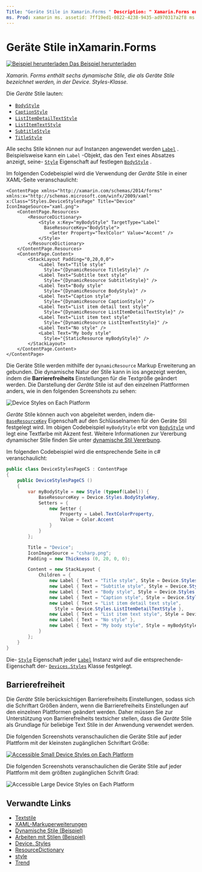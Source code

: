 ```yaml
---
Title: "Geräte Stile in Xamarin.Forms " Description: " Xamarin.Forms enthält sechs dynamische Stile, die als Geräte Stile bezeichnet werden, in der Device. Styles-Klasse. In diesem Artikel wird erläutert, wie die Geräte Stile in einer-Anwendung verwendet werden Xamarin.Forms . "
ms. Prod: xamarin ms. assetid: 7ff19ed1-0822-4238-9435-ad970317a2f8 ms. Technology: xamarin-Forms Author: davidbritch ms. Author: dabritch ms. Date: 02/17/2016 NO-LOC: [ Xamarin.Forms , Xamarin.Essentials ]
---
```


# <a name="device-styles-in-xamarinforms"></a>Geräte Stile inXamarin.Forms

[![Beispiel herunterladen](~/media/shared/download.png) Das Beispiel herunterladen](https://docs.microsoft.com/samples/xamarin/xamarin-forms-samples/userinterface-styles-dynamicstyles)

_Xamarin. Forms enthält sechs dynamische Stile, die als Geräte Stile bezeichnet werden, in der Device. Styles-Klasse._

Die *Geräte* Stile lauten:

- [`BodyStyle`](xref:Xamarin.Forms.Device.Styles.BodyStyle)
- [`CaptionStyle`](xref:Xamarin.Forms.Device.Styles.CaptionStyle)
- [`ListItemDetailTextStyle`](xref:Xamarin.Forms.Device.Styles.ListItemDetailTextStyle)
- [`ListItemTextStyle`](xref:Xamarin.Forms.Device.Styles.ListItemTextStyle)
- [`SubtitleStyle`](xref:Xamarin.Forms.Device.Styles.SubtitleStyle)
- [`TitleStyle`](xref:Xamarin.Forms.Device.Styles.TitleStyle)

Alle sechs Stile können nur auf Instanzen angewendet werden [`Label`](xref:Xamarin.Forms.Label) . Beispielsweise kann ein `Label` -Objekt, das den Text eines Absatzes anzeigt, seine- [`Style`](xref:Xamarin.Forms.NavigableElement.Style) Eigenschaft auf festlegen [`BodyStyle`](xref:Xamarin.Forms.Device.Styles.BodyStyle) .

Im folgenden Codebeispiel wird die Verwendung der *Geräte* Stile in einer XAML-Seite veranschaulicht:

```xaml
<ContentPage xmlns="http://xamarin.com/schemas/2014/forms" xmlns:x="http://schemas.microsoft.com/winfx/2009/xaml" x:Class="Styles.DeviceStylesPage" Title="Device" IconImageSource="xaml.png">
    <ContentPage.Resources>
        <ResourceDictionary>
            <Style x:Key="myBodyStyle" TargetType="Label"
              BaseResourceKey="BodyStyle">
                <Setter Property="TextColor" Value="Accent" />
            </Style>
        </ResourceDictionary>
    </ContentPage.Resources>
    <ContentPage.Content>
        <StackLayout Padding="0,20,0,0">
            <Label Text="Title style"
              Style="{DynamicResource TitleStyle}" />
            <Label Text="Subtitle text style"
              Style="{DynamicResource SubtitleStyle}" />
            <Label Text="Body style"
              Style="{DynamicResource BodyStyle}" />
            <Label Text="Caption style"
              Style="{DynamicResource CaptionStyle}" />
            <Label Text="List item detail text style"
              Style="{DynamicResource ListItemDetailTextStyle}" />
            <Label Text="List item text style"
              Style="{DynamicResource ListItemTextStyle}" />
            <Label Text="No style" />
            <Label Text="My body style"
              Style="{StaticResource myBodyStyle}" />
        </StackLayout>
    </ContentPage.Content>
</ContentPage>
```

Die Geräte Stile werden mithilfe der `DynamicResource` Markup Erweiterung an gebunden. Die dynamische Natur der Stile kann in ios angezeigt werden, indem die **Barrierefreiheits** Einstellungen für die Textgröße geändert werden. Die Darstellung der *Geräte* Stile ist auf den einzelnen Plattformen anders, wie in den folgenden Screenshots zu sehen:

![](device-images/device-styles.png "Device Styles on Each Platform")

*Geräte* Stile können auch von abgeleitet werden, indem die- [`BaseResourceKey`](xref:Xamarin.Forms.Style.BaseResourceKey) Eigenschaft auf den Schlüsselnamen für den Geräte Stil festgelegt wird. Im obigen Codebeispiel `myBodyStyle` erbt von [`BodyStyle`](xref:Xamarin.Forms.Device.Styles.BodyStyle) und legt eine Textfarbe mit Akzent fest. Weitere Informationen zur Vererbung dynamischer Stile finden Sie unter [dynamische Stil Vererbung](~/xamarin-forms/user-interface/styles/xaml/dynamic.md#dynamic-style-inheritance).

Im folgenden Codebeispiel wird die entsprechende Seite in c# veranschaulicht:

```csharp
public class DeviceStylesPageCS : ContentPage
{
    public DeviceStylesPageCS ()
    {
        var myBodyStyle = new Style (typeof(Label)) {
            BaseResourceKey = Device.Styles.BodyStyleKey,
            Setters = {
                new Setter {
                    Property = Label.TextColorProperty,
                    Value = Color.Accent
                }
            }
        };

        Title = "Device";
        IconImageSource = "csharp.png";
        Padding = new Thickness (0, 20, 0, 0);

        Content = new StackLayout {
            Children = {
                new Label { Text = "Title style", Style = Device.Styles.TitleStyle },
                new Label { Text = "Subtitle style", Style = Device.Styles.SubtitleStyle },
                new Label { Text = "Body style", Style = Device.Styles.BodyStyle },
                new Label { Text = "Caption style", Style = Device.Styles.CaptionStyle },
                new Label { Text = "List item detail text style",
                  Style = Device.Styles.ListItemDetailTextStyle },
                new Label { Text = "List item text style", Style = Device.Styles.ListItemTextStyle },
                new Label { Text = "No style" },
                new Label { Text = "My body style", Style = myBodyStyle }
            }
        };
    }
}
```

Die- [`Style`](xref:Xamarin.Forms.NavigableElement.Style) Eigenschaft jeder [`Label`](xref:Xamarin.Forms.Label) Instanz wird auf die entsprechende-Eigenschaft der- [`Devices.Styles`](xref:Xamarin.Forms.Device.Styles) Klasse festgelegt.

## <a name="accessibility"></a>Barrierefreiheit

Die *Geräte* Stile berücksichtigen Barrierefreiheits Einstellungen, sodass sich die Schriftart Größen ändern, wenn die Barrierefreiheits Einstellungen auf den einzelnen Plattformen geändert werden. Daher müssen Sie zur Unterstützung von Barrierefreiheits textsicher stellen, dass die *Geräte* Stile als Grundlage für beliebige Text Stile in der Anwendung verwendet werden.

Die folgenden Screenshots veranschaulichen die Geräte Stile auf jeder Plattform mit der kleinsten zugänglichen Schriftart Größe:

[![](device-images/minimum-size.png "Accessible Small Device Styles on Each Platform")](device-images/minimum-size-large.png#lightbox "Accessible Small Device Styles on Each Platform")

Die folgenden Screenshots veranschaulichen die Geräte Stile auf jeder Plattform mit dem größten zugänglichen Schrift Grad:

![](device-images/maximum-size.png "Accessible Large Device Styles on Each Platform")

## <a name="related-links"></a>Verwandte Links

- [Textstile](~/xamarin-forms/user-interface/text/styles.md)
- [XAML-Markuperweiterungen](~/xamarin-forms/xaml/xaml-basics/xaml-markup-extensions.md)
- [Dynamische Stile (Beispiel)](https://docs.microsoft.com/samples/xamarin/xamarin-forms-samples/userinterface-styles-dynamicstyles)
- [Arbeiten mit Stilen (Beispiel)](https://docs.microsoft.com/samples/xamarin/xamarin-forms-samples/workingwithstyles)
- [Device. Styles](xref:Xamarin.Forms.Device.Styles)
- [ResourceDictionary](xref:Xamarin.Forms.ResourceDictionary)
- [style](xref:Xamarin.Forms.Style)
- [Trend](xref:Xamarin.Forms.Setter)

